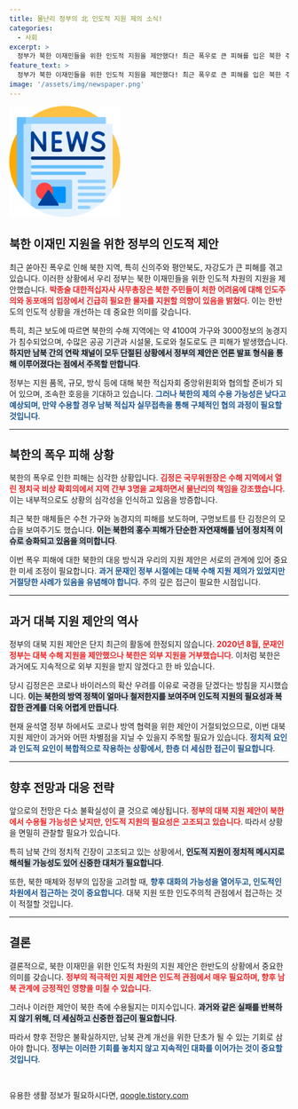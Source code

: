 ```yaml
---
title: 물난리 정부의 北 인도적 지원 제의 소식!
categories:
  - 사회
excerpt: >
  정부가 북한 이재민들을 위한 인도적 지원을 제안했다! 최근 폭우로 큰 피해를 입은 북한 주민들을 돕기 위한 긴급 지원이 논의 중이다. 하지만 과거의 경험으로 볼 때, 북한의 응답은 불투명하다. 클릭하고 자세한 내용을 확인해보세요!
feature_text: >
  정부가 북한 이재민들을 위한 인도적 지원을 제안했다! 최근 폭우로 큰 피해를 입은 북한 주민들을 돕기 위한 긴급 지원이 논의 중이다. 하지만 과거의 경험으로 볼 때, 북한의 응답은 불투명하다. 클릭하고 자세한 내용을 확인해보세요!
image: '/assets/img/newspaper.png'
---
```


<p><img src="/assets/img/newspaper.png" alt="kimp 속보" /></p>

<h2 data-ke-size="size26">북한 이재민 지원을 위한 정부의 인도적 제안</h2>

<p data-ke-size="size16">최근 쏟아진 폭우로 인해 북한 지역, 특히 신의주와 평안북도, 자강도가 큰 피해를 겪고 있습니다. 이러한 상황에서 우리 정부는 북한 이재민들을 위한 인도적 차원의 지원을 제안했습니다. <b><span style="color: #ee2323;">박종술 대한적십자사 사무총장은 북한 주민들이 처한 어려움에 대해 인도주의와 동포애의 입장에서 긴급히 필요한 물자를 지원할 의향이 있음을 밝혔다</span></b>. 이는 한반도의 인도적 상황을 개선하는 데 중요한 의미를 갖습니다. </p>

<p data-ke-size="size16">특히, 최근 보도에 따르면 북한의 수해 지역에는 약 4100여 가구와 3000정보의 농경지가 침수되었으며, 수많은 공공 기관과 시설물, 도로와 철도로도 큰 피해가 발생했습니다. <b><span style="background-color: #21538527;">하지만 남북 간의 연락 채널이 모두 단절된 상황에서 정부의 제안은 언론 발표 형식을 통해 이루어졌다는 점에서 주목할 만합니다</span></b>. </p>

<p data-ke-size="size16">정부는 지원 품목, 규모, 방식 등에 대해 북한 적십자회 중앙위원회와 협의할 준비가 되어 있으며, 조속한 호응을 기대하고 있습니다. <b><span style="color: #1a5490;">그러나 북한의 제의 수용 가능성은 낮다고 예상되며, 만약 수용할 경우 남북 적십자 실무접촉을 통해 구체적인 협의 과정이 필요할 것입니다</span></b>. </p>

<hr>

<h2 data-ke-size="size26">북한의 폭우 피해 상황</h2>

<p data-ke-size="size16">북한의 폭우로 인한 피해는 심각한 상황입니다. <b><span style="color: #ee2323;">김정은 국무위원장은 수해 지역에서 열린 정치국 비상 확회의에서 지역 간부 3명을 교체하면서 물난리의 책임을 강조했습니다</span></b>. 이는 내부적으로도 상황의 심각성을 인식하고 있음을 방증합니다. </p>

<p data-ke-size="size16">최근 북한 매체들은 수천 가구와 농경지의 피해를 보도하며, 구명보트를 탄 김정은의 모습을 보여주기도 했습니다. <b><span style="background-color: #21538527;">이는 북한의 홍수 피해가 단순한 자연재해를 넘어 정치적 이슈로 승화되고 있음을 의미합니다</span></b>. </p>

<p data-ke-size="size16">이번 폭우 피해에 대한 북한의 대응 방식과 우리의 지원 제안은 서로의 관계에 있어 중요한 미세 조정이 필요합니다. <b><span style="color: #1a5490;">과거 문재인 정부 시절에는 대북 수해 지원 제의가 있었지만 거절당한 사례가 있음을 유념해야 합니다</span></b>. 주의 깊은 접근이 필요한 시점입니다. </p>

<hr>

<h2 data-ke-size="size26">과거 대북 지원 제안의 역사</h2>

<p data-ke-size="size16">정부의 대북 지원 제안은 단지 최근의 활동에 한정되지 않습니다. <b><span style="color: #ee2323;">2020년 8월, 문재인 정부는 대북 수해 지원을 제안했으나 북한은 외부 지원을 거부했습니다</span></b>. 이처럼 북한은 과거에도 지속적으로 외부 지원을 받지 않겠다고 한 바 있습니다.</p>

<p data-ke-size="size16">당시 김정은은 코로나 바이러스의 확산 우려를 이유로 국경을 닫겠다는 방침을 지시했습니다. <b><span style="background-color: #21538527;">이는 북한의 방역 정책이 얼마나 철저한지를 보여주며 인도적 지원의 필요성과 복잡한 관계를 더욱 어렵게 만듭니다</span></b>. </p>

<p data-ke-size="size16">현재 윤석열 정부 하에서도 코로나 방역 협력을 위한 제안이 거절되었으므로, 이번 대북 지원 제안이 과거와 어떤 차별점을 지닐 수 있을지 주목할 필요가 있습니다. <b><span style="color: #1a5490;">정치적 요인과 인도적 요인이 복합적으로 작용하는 상황에서, 한층 더 세심한 접근이 필요합니다</span></b>. </p>

<hr>

<h2 data-ke-size="size26">향후 전망과 대응 전략</h2>

<p data-ke-size="size16">앞으로의 전망은 다소 불확실성이 클 것으로 예상됩니다. <b><span style="color: #ee2323;">정부의 대북 지원 제안이 북한에서 수용될 가능성은 낮지만, 인도적 지원의 필요성은 고조되고 있습니다</span></b>. 따라서 상황을 면밀히 관찰할 필요가 있습니다.</p>

<p data-ke-size="size16">특히 남북 간의 정치적 긴장이 고조되고 있는 상황에서, <b><span style="background-color: #21538527;">인도적 지원이 정치적 메시지로 해석될 가능성도 있어 신중한 대처가 필요합니다</span></b>. </p>

<p data-ke-size="size16">또한, 북한 매체와 정부의 입장을 고려할 때, <b><span style="color: #1a5490;">향후 대화의 가능성을 열어두고, 인도적인 차원에서 접근하는 것이 중요합니다</span></b>. 대북 지원 또한 인도주의적 관점에서 접근하는 것이 적절할 것입니다. </p>

<hr>

<h2 data-ke-size="size26">결론</h2>

<p data-ke-size="size16">결론적으로, 북한 이재민을 위한 인도적 차원의 지원 제안은 한반도의 상황에서 중요한 의미를 갖습니다. <b><span style="color: #ee2323;">정부의 적극적인 지원 제안은 인도적 관점에서 매우 필요하며, 향후 남북 관계에 긍정적인 영향을 미칠 수 있습니다</span></b>.</p>

<p data-ke-size="size16">그러나 이러한 제안이 북한 측에 수용될지는 미지수입니다. <b><span style="background-color: #21538527;">과거와 같은 실패를 반복하지 않기 위해, 더 세심하고 신중한 접근이 필요합니다</span></b>.</p>

<p data-ke-size="size16">따라서 향후 전망은 불확실하지만, 남북 관계 개선을 위한 단초가 될 수 있는 기회로 삼아야 합니다. <b><span style="color: #1a5490;">정부는 이러한 기회를 놓치지 않고 지속적인 대화를 이어가는 것이 중요할 것입니다</span></b>.</p>

<p data-ke-size="size16">&nbsp;</p>
유용한 생활 정보가 필요하시다면, <a href="https://qoogle.tistory.com" rel="dofollow">qoogle.tistory.com</a>



